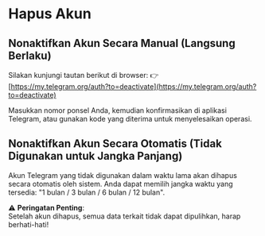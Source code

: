 # Hapus Akun

## Nonaktifkan Akun Secara Manual (Langsung Berlaku)

Silakan kunjungi tautan berikut di browser: 👉 [https://my.telegram.org/auth?to=deactivate](https://my.telegram.org/auth?to=deactivate)

Masukkan nomor ponsel Anda, kemudian konfirmasikan di aplikasi Telegram, atau gunakan kode yang diterima untuk menyelesaikan operasi.

## Nonaktifkan Akun Secara Otomatis (Tidak Digunakan untuk Jangka Panjang)

Akun Telegram yang tidak digunakan dalam waktu lama akan dihapus secara otomatis oleh sistem. Anda dapat memilih jangka waktu yang tersedia: "1 bulan / 3 bulan / 6 bulan / 12 bulan".

⚠️ **Peringatan Penting**:  
Setelah akun dihapus, semua data terkait tidak dapat dipulihkan, harap berhati-hati!